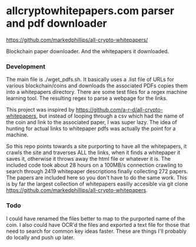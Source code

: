 # allcryptowhitepapers.com parser and pdf downloader

https://github.com/markedphillips/all-crypto-whitepapers/

Blockchain paper downloader. And the whitepapers it downloaded.

### Development

The main file is ./wget_pdfs.sh. It basically uses a .list file of URLs for various blockchain/coins and downloads the associated PDFs copies them into a whitepapers directory. There are some test files for a regex machine learning tool. The resulting regex to parse a webpage for the links.

This project was inspired by https://github.com/a-r-d/all-crypto-whitepapers, but instead of looping through a csv which had the name of the coin and link to the associated paper, I was super lazy. The idea of hunting for actual links to whitepaper pdfs was actually the point for a machine.

So this repo points towards a site purporting to have all the whitepapers, it crawls the site and traverses ALL the links, when it finds a whitepaper it saves it, otherwise it throws away the html file or whatever it is. The included code took about 28 hours on a 100MB/s connection crawling to search through 2419 whitepaper descriptions finally collecting 272 papers. The papers are included here so you don't have to do the same work. This is by far the largest collection of whitepapers easilly accesible via git clone https://github.com/markedphillips/all-crypto-whitepapers.

### Todo

I could have renamed the files better to map to the purported name of the coin. I also could have OCR'd the files and exported a text file for those that need to search for common key ideas faster. These are things I'll probably do locally and push up later.
